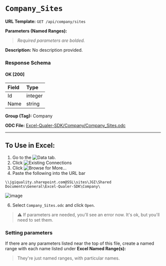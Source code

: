# `Company_Sites`
> 

**URL Template:**
`GET /api/company/sites`

**Parameters (Named Ranges):**

> *Required parameters are bolded.*



**Description:**
No description provided.

### Response Schema

#### OK [200]

| Field   | Type    |
|:--------|:--------|
| Id      | integer |
| Name    | string  |

**Group (Tag):**
Company

**ODC File:**
[Excel-Qualer-SDK/Company/Company_Sites.odc](https://github.com/Johnson-Gage-Inspection-Inc/qualer-sdk-odc/blob/main/Excel-Qualer-SDK/Company/Company_Sites.odc)

---

To Use in Excel:
---

1. Go to the ![`Data`](https://github.com/user-attachments/assets/da437a70-57b3-4c5b-bb01-4910ece19ed1)
 tab.
3. Click ![Existing Connections](https://github.com/user-attachments/assets/a2f1ed67-b2e0-4c23-ac90-68c870e60289)
4. Click ![`Browse for More...`](https://github.com/user-attachments/assets/8e698494-6865-41e7-b6fa-043aea81809a)
5. Paste the following into the URL bar
```
\\jgiquality.sharepoint.com@SSL\sites\JGI\Shared Documents\General\Excel-Qualer-SDK\Company\
```

![image](https://github.com/user-attachments/assets/1e1a8d87-0377-446d-aaf5-d78562991db3)

6. Select `Company_Sites.odc` and click `Open`.

> ⚠️ If parameters are needed, you'll see an error now. It's ok, but you'll need to set them.

### Setting parameters
If there are any parameters listed near the top of this file, create a named range with each name listed under **Excel Named Range(s):**
> They're just named ranges, with particular names.
